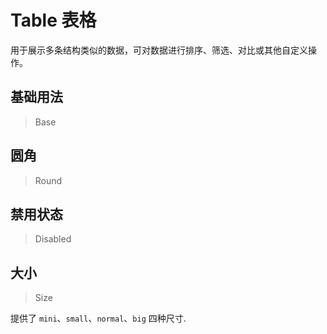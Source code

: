 <!-- @api: OtTable.vue/OtTableAPI.md -->
<!-- @api: OtTable.vue/OtTableColumnAPI.md -->
<!-- @api: OtTable.vue/OtTableHeaderAPI.md -->
<!-- @api: OtTable.vue/OtTableBodyAPI.md -->
<!-- @api: OtTable.vue/OtTableFooterAPI.md -->

# Table 表格

用于展示多条结构类似的数据，可对数据进行排序、筛选、对比或其他自定义操作。

## 基础用法

> Base



## 圆角

> Round



## 禁用状态

> Disabled



## 大小

> Size

提供了 `mini`、`small`、`normal`、`big` 四种尺寸.
